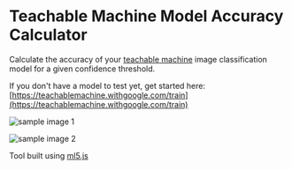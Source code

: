 # Teachable Machine Model Accuracy Calculator

Calculate the accuracy of your [teachable machine](https://teachablemachine.withgoogle.com/train) image classification model for a given confidence threshold.

If you don't have a model to test yet, get started here: [https://teachablemachine.withgoogle.com/train](https://teachablemachine.withgoogle.com/train)

![sample image 1](https://i.postimg.cc/8CFqqHZs/Screen-Shot-2020-04-26-at-10-17-08-AM.png "Sample Screenshot 1")

![sample image 2](https://i.postimg.cc/Vs93Q5W9/Screen-Shot-2020-04-26-at-10-30-14-AM.png "Sample Screenshot 2")

Tool built using [ml5.js](https://ml5js.org/)
